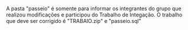 A pasta "passeio" é somente para informar os integrantes do grupo que realizou modificações e participou do Trabalho de Integação. O trabalho que deve ser corrigido é "TRABAIO.zip" e "passeio.sql"
